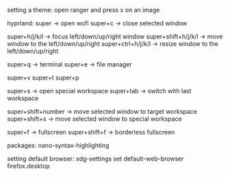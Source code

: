 setting a theme: open ranger and press x on an image

hyprland: super -> open wofi super+c -> close selected window

super+h/j/k/l -> focus left/down/up/right window super+shift+h/j/k/l -> move window to the left/down/up/right super+ctrl+h/j/k/l -> resize window to the left/down/up/right

super+q -> terminal super+e -> file manager

super+v super+t super+p

super+s -> open special workspace super+tab -> switch with last workspace

super+shift+number -> move selected window to target workspace super+shift+s -> move selected window to special workspace

super+f -> fullscreen super+shift+f -> borderless fullscreen

packages: nano-syntax-highlighting

setting default browser:
xdg-settings set default-web-browser firefox.desktop
